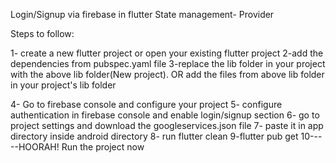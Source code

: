 Login/Signup via firebase in flutter 
State management- Provider

Steps to follow:

1- create a new flutter project or open your existing flutter project
2-add the dependencies from pubspec.yaml file
3-replace the lib folder in your project with the above lib folder(New project).
                                OR
  add the files from above lib folder in your project's lib folder
  
4- Go to firebase console and configure your project
5- configure authentication in firebase console and enable login/signup section
6- go to project settings and download the googleservices.json file
7- paste it in app directory inside android directory
8- run flutter clean
9-flutter pub get
10-----HOORAH! Run the project now
